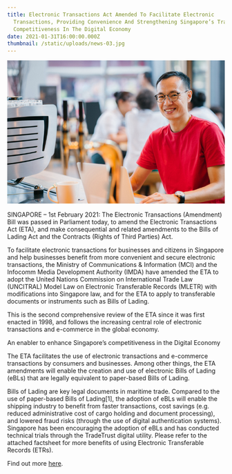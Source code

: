 ```yaml
---
title: Electronic Transactions Act Amended To Facilitate Electronic
  Transactions, Providing Convenience And Strengthening Singapore’s Trade
  Competitiveness In The Digital Economy
date: 2021-01-31T16:00:00.000Z
thumbnail: /static/uploads/news-03.jpg
---
```


![](/static/uploads/news-03.jpg)

SINGAPORE – 1st February 2021: The Electronic Transactions (Amendment) Bill was passed in Parliament today, to amend the Electronic Transactions Act (ETA), and make consequential and related amendments to the Bills of Lading Act and the Contracts (Rights of Third Parties) Act.

To facilitate electronic transactions for businesses and citizens in Singapore and help businesses benefit from more convenient and secure electronic transactions, the Ministry of Communications & Information (MCI) and the Infocomm Media Development Authority (IMDA) have amended the ETA to adopt the United Nations Commission on International Trade Law (UNCITRAL) Model Law on Electronic Transferable Records (MLETR) with modifications into Singapore law, and for the ETA to apply to transferable documents or instruments such as Bills of Lading.

This is the second comprehensive review of the ETA since it was first enacted in 1998, and follows the increasing central role of electronic transactions and e-commerce in the global economy.

An enabler to enhance Singapore’s competitiveness in the Digital Economy

The ETA facilitates the use of electronic transactions and e-commerce transactions by consumers and businesses. Among other things, the ETA amendments will enable the creation and use of electronic Bills of Lading (eBLs) that are legally equivalent to paper-based Bills of Lading.

Bills of Lading are key legal documents in maritime trade. Compared to the use of paper-based Bills of Lading\[1], the adoption of eBLs will enable the shipping industry to benefit from faster transactions, cost savings (e.g. reduced administrative cost of cargo holding and document processing), and lowered fraud risks (through the use of digital authentication systems). Singapore has been encouraging the adoption of eBLs and has conducted technical trials through the TradeTrust digital utility. Please refer to the attached factsheet for more benefits of using Electronic Transferable Records (ETRs).

Find out more [here](https://www.imda.gov.sg/news-and-events/Media-Room/Media-Releases/2021/Electronic-Transactions-Act-Amended-To-Facilitate-Electronic-Transactions-Providing-Convenience-And-Strengthening-Singapores-Trade-Competitiveness).
